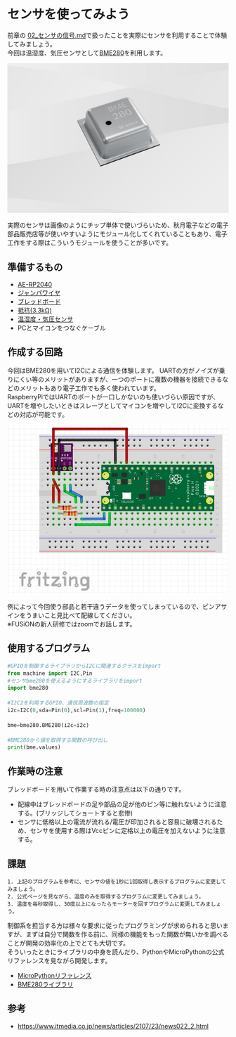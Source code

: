 # センサを使ってみよう

前章の [02_センサの信号.md](./02_センサの信号.md)で扱ったことを実際にセンサを利用することで体験してみましょう。  
今回は温湿度、気圧センサとして[BME280](https://www.mouser.com/datasheet/2/783/BST-BME280-DS002-1509607.pdf)を利用します。  

![BME280](91-images/BME280.jpg)

実際のセンサは画像のようにチップ単体で使いづらいため、秋月電子などの電子部品販売店等が使いやすいようにモジュール化してくれていることもあり、電子工作をする際はこういうモジュールを使うことが多いです。

## 準備するもの

* [AE-RP2040](https://akizukidenshi.com/catalog/g/gK-17542/)
* [ジャンパワイヤ](https://akizukidenshi.com/catalog/g/gC-15869/)
* [ブレッドボード](https://akizukidenshi.com/catalog/g/gP-05294/)
* [抵抗(3.3kΩ)](https://akizukidenshi.com/catalog/g/gR-25332/)
* [温湿度・気圧センサ](https://akizukidenshi.com/catalog/g/gK-09421/)
* PCとマイコンをつなぐケーブル

## 作成する回路

今回はBME280を用いてI2Cによる通信を体験します。
UARTの方がノイズが乗りにくい等のメリットがありますが、一つのポートに複数の機器を接続できるなどのメリットもあり電子工作でも多く使われています。  
RaspberryPiではUARTのポートが一口しかないのも使いづらい原因ですが、UARTを増やしたいときはスレーブとしてマイコンを増やしてI2Cに変換するなどの対応が可能です。

![センサを使ってみよう](91-images/センサを使ってみよう.jpg)

例によって今回使う部品と若干違うデータを使ってしまっているので、ピンアサインをうまいこと見比べて配線してください。  
※FUSiONの新人研修ではzoomでお話します。

## 使用するプログラム

```py
#GPIOを制御するライブラリからI2Cに関連するクラスをimport
from machine import I2C,Pin
#センサbme280を使えるようにするライブラリをimport
import bme280

#I2C2を利用するGPIO、通信周波数の指定
i2c=I2C(0,sda=Pin(0),scl=Pin(1),freq=100000)

bme=bme280.BME280(i2c=i2c)

#BME280から値を取得する関数の呼び出し
print(bme.values)
```

## 作業時の注意

ブレッドボードを用いて作業する時の注意点は以下の通りです。

* 配線中はブレッドボードの足や部品の足が他のピン等に触れないように注意する。(ブリッジしてショートすると悲惨)
* センサに低格以上の電流が流れる/電圧が印加されると容易に破壊されるため、センサを使用する際はVccピンに定格以上の電圧を加えないように注意する。

## 課題

```
1. 上記のプログラムを参考に、センサの値を1秒に1回取得し表示するプログラムに変更してみましょう。
2. 公式ページを見ながら、温度のみを取得するプログラムに変更してみましょう。
3. 温度を毎秒取得し、30度以上になったらモーターを回すプログラムに変更してみましょう。
```

制御系を担当する方は様々な要求に従ったプログラミングが求められると思いますが、まずは自分で関数を作る前に、同様の機能をもった関数が無いかを調べることが開発の効率化の上でとても大切です。  
そういったときにライブラリの中身を読んだり、PythonやMicroPythonの公式リファレンスを見ながら開発します。
* [MicroPythonリファレンス](https://micropython-docs-ja.readthedocs.io/ja/v1.16ja/library/index.html)
* [BME280ライブラリ]()

## 参考

* https://www.itmedia.co.jp/news/articles/2107/23/news022_2.html